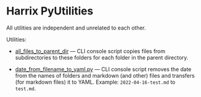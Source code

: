 # Harrix PyUtilities

All utilities are independent and unrelated to each other.

Utilities:

- [all_files_to_parent_dir](https://github.com/Harrix/harrix-pyutilities/blob/main/src/all_files_to_parent_dir) — CLI console script copies files from subdirectories to these folders for each folder in the parent directory.

- [date_from_filename_to_yaml.py](https://github.com/Harrix/harrix-pyutilities/blob/main/src/date_from_filename_to_yaml.py) — CLI console script removes the date from the names of folders and markdown (and other) files and transfers (for markdown files) it to YAML. Example: `2022-04-16-test.md` to `test.md`.
